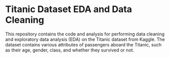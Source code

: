 # Titanic Dataset EDA and Data Cleaning
This repository contains the code and analysis for performing data cleaning and exploratory data analysis (EDA) on the Titanic dataset from Kaggle. The dataset contains various attributes of passengers aboard the Titanic, such as their age, gender, class, and whether they survived or not.
